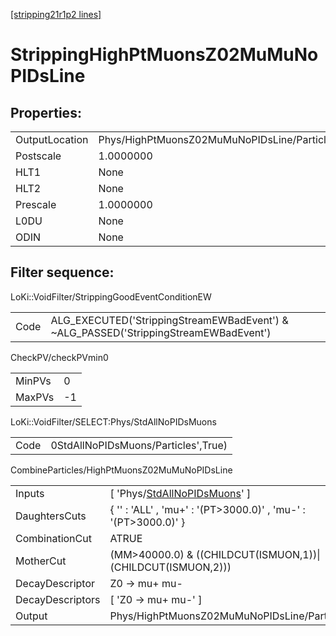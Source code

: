[[stripping21r1p2 lines]](./stripping21r1p2-index)

# StrippingHighPtMuonsZ02MuMuNoPIDsLine

## Properties:

|                |                                             |
|----------------|---------------------------------------------|
| OutputLocation | Phys/HighPtMuonsZ02MuMuNoPIDsLine/Particles |
| Postscale      | 1.0000000                                   |
| HLT1           | None                                        |
| HLT2           | None                                        |
| Prescale       | 1.0000000                                   |
| L0DU           | None                                        |
| ODIN           | None                                        |

## Filter sequence:

LoKi::VoidFilter/StrippingGoodEventConditionEW

|      |                                                                                      |
|------|--------------------------------------------------------------------------------------|
| Code | ALG_EXECUTED('StrippingStreamEWBadEvent') & ~ALG_PASSED('StrippingStreamEWBadEvent') |

CheckPV/checkPVmin0

|        |     |
|--------|-----|
| MinPVs | 0   |
| MaxPVs | -1  |

LoKi::VoidFilter/SELECT:Phys/StdAllNoPIDsMuons

|      |                                     |
|------|-------------------------------------|
| Code | 0StdAllNoPIDsMuons/Particles',True) |

CombineParticles/HighPtMuonsZ02MuMuNoPIDsLine

|                  |                                                                                       |
|------------------|---------------------------------------------------------------------------------------|
| Inputs           | [ 'Phys/[StdAllNoPIDsMuons](./stripping21r1p2-commonparticles-stdallnopidsmuons)' ] |
| DaughtersCuts    | { '' : 'ALL' , 'mu+' : '(PT\>3000.0)' , 'mu-' : '(PT\>3000.0)' }                      |
| CombinationCut   | ATRUE                                                                                 |
| MotherCut        | (MM\>40000.0) & ((CHILDCUT(ISMUON,1))\|(CHILDCUT(ISMUON,2)))                          |
| DecayDescriptor  | Z0 -\> mu+ mu-                                                                        |
| DecayDescriptors | [ 'Z0 -\> mu+ mu-' ]                                                                |
| Output           | Phys/HighPtMuonsZ02MuMuNoPIDsLine/Particles                                           |
